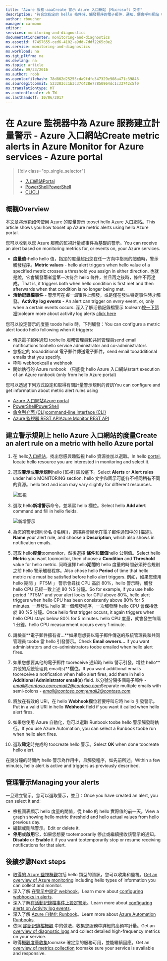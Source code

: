 ```yaml
---
title: "Azure 服務-aaaCreate 警示 Azure 入口網站 |Microsoft 文件"
description: "符合您指定的 hello 條件時，觸發程序的電子郵件，通知，便會呼叫網站 Url (webhook) 或自動化。"
author: rboucher
manager: carmonm
editor: 
services: monitoring-and-diagnostics
documentationcenter: monitoring-and-diagnostics
ms.assetid: f7457655-ced6-4102-a9dd-7ddf2265c0e2
ms.service: monitoring-and-diagnostics
ms.workload: na
ms.tgt_pltfrm: na
ms.devlang: na
ms.topic: article
ms.date: 09/23/2016
ms.author: robb
ms.openlocfilehash: 78d862d25255cda9fdfe347329e908a471c39846
ms.sourcegitcommit: 523283cc1b3c37c428e77850964dc1c33742c5f0
ms.translationtype: MT
ms.contentlocale: zh-TW
ms.lasthandoff: 10/06/2017
---
```

# <a name="create-metric-alerts-in-azure-monitor-for-azure-services---azure-portal"></a><span data-ttu-id="6fc32-103">在 Azure 監視器中為 Azure 服務建立計量警示 - Azure 入口網站</span><span class="sxs-lookup"><span data-stu-id="6fc32-103">Create metric alerts in Azure Monitor for Azure services - Azure portal</span></span>
> [!div class="op_single_selector"]
> * [<span data-ttu-id="6fc32-104">入口網站</span><span class="sxs-lookup"><span data-stu-id="6fc32-104">Portal</span></span>](insights-alerts-portal.md)
> * [<span data-ttu-id="6fc32-105">PowerShell</span><span class="sxs-lookup"><span data-stu-id="6fc32-105">PowerShell</span></span>](insights-alerts-powershell.md)
> * [<span data-ttu-id="6fc32-106">CLI</span><span class="sxs-lookup"><span data-stu-id="6fc32-106">CLI</span></span>](insights-alerts-command-line-interface.md)
>
>

## <a name="overview"></a><span data-ttu-id="6fc32-107">概觀</span><span class="sxs-lookup"><span data-stu-id="6fc32-107">Overview</span></span>
<span data-ttu-id="6fc32-108">本文章將示範如何使用 Azure 的度量警示 tooset hello Azure 入口網站。</span><span class="sxs-lookup"><span data-stu-id="6fc32-108">This article shows you how tooset up Azure metric alerts using hello Azure portal.</span></span>   

<span data-ttu-id="6fc32-109">您可以收到以您 Azure 服務的監視計量或事件為基礎的警示。</span><span class="sxs-lookup"><span data-stu-id="6fc32-109">You can receive an alert based on monitoring metrics for, or events on, your Azure services.</span></span>

* <span data-ttu-id="6fc32-110">**度量值**-hello hello 值，指定的度量超出您在任一方向中指派的閾值時，警示觸發程序。</span><span class="sxs-lookup"><span data-stu-id="6fc32-110">**Metric values** - hello alert triggers when hello value of a specified metric crosses a threshold you assign in either direction.</span></span> <span data-ttu-id="6fc32-111">也就是說，它會觸發兩者當第一次符合 hello 條件，並且再之後時，條件不再達成。</span><span class="sxs-lookup"><span data-stu-id="6fc32-111">That is, it triggers both when hello condition is first met and then afterwards when that condition is no longer being met.</span></span>    
* <span data-ttu-id="6fc32-112">**活動記錄檔事件** - 警示可在*每一個*事件上觸發，或是僅在發生特定事件時才觸發。</span><span class="sxs-lookup"><span data-stu-id="6fc32-112">**Activity log events** - An alert can trigger on *every* event, or, only when a certain events occurs.</span></span> <span data-ttu-id="6fc32-113">深入了解活動記錄檔警示 toolearn[按一下這裡](monitoring-activity-log-alerts.md)</span><span class="sxs-lookup"><span data-stu-id="6fc32-113">toolearn more about activity log alerts [click here](monitoring-activity-log-alerts.md)</span></span>

<span data-ttu-id="6fc32-114">您可以設定警示的度量 toodo hello 時，下列觸發：</span><span class="sxs-lookup"><span data-stu-id="6fc32-114">You can configure a metric alert toodo hello following when it triggers:</span></span>

* <span data-ttu-id="6fc32-115">傳送電子郵件通知 toohello 服務管理員和共同管理員</span><span class="sxs-lookup"><span data-stu-id="6fc32-115">send email notifications toohello service administrator and co-administrators</span></span>
* <span data-ttu-id="6fc32-116">您指定的 tooadditional 電子郵件傳送電子郵件。</span><span class="sxs-lookup"><span data-stu-id="6fc32-116">send email tooadditional emails that you specify.</span></span>
* <span data-ttu-id="6fc32-117">呼叫 webhook</span><span class="sxs-lookup"><span data-stu-id="6fc32-117">call a webhook</span></span>
* <span data-ttu-id="6fc32-118">開始執行的 Azure runbook （只能從 hello Azure 入口網站)</span><span class="sxs-lookup"><span data-stu-id="6fc32-118">start execution of an Azure runbook (only from hello Azure portal)</span></span>

<span data-ttu-id="6fc32-119">您可以透過下列方式設定和取得有關計量警示規則的資訊</span><span class="sxs-lookup"><span data-stu-id="6fc32-119">You can configure and get information about metric alert rules using</span></span>

* [<span data-ttu-id="6fc32-120">Azure 入口網站</span><span class="sxs-lookup"><span data-stu-id="6fc32-120">Azure portal</span></span>](insights-alerts-portal.md)
* [<span data-ttu-id="6fc32-121">PowerShell</span><span class="sxs-lookup"><span data-stu-id="6fc32-121">PowerShell</span></span>](insights-alerts-powershell.md)
* [<span data-ttu-id="6fc32-122">命令列介面 (CLI)</span><span class="sxs-lookup"><span data-stu-id="6fc32-122">command-line interface (CLI)</span></span>](insights-alerts-command-line-interface.md)
* [<span data-ttu-id="6fc32-123">Azure 監視器 REST API</span><span class="sxs-lookup"><span data-stu-id="6fc32-123">Azure Monitor REST API</span></span>](https://msdn.microsoft.com/library/azure/dn931945.aspx)

## <a name="create-an-alert-rule-on-a-metric-with-hello-azure-portal"></a><span data-ttu-id="6fc32-124">建立警示規則上 hello Azure 入口網站的度量</span><span class="sxs-lookup"><span data-stu-id="6fc32-124">Create an alert rule on a metric with hello Azure portal</span></span>
1. <span data-ttu-id="6fc32-125">在 hello[入口網站](https://portal.azure.com/)，找出您感興趣監視 hello 資源並加以選取。</span><span class="sxs-lookup"><span data-stu-id="6fc32-125">In hello [portal](https://portal.azure.com/), locate hello resource you are interested in monitoring and select it.</span></span>

2. <span data-ttu-id="6fc32-126">選取**警示**或**警示規則**hello [監視] 區段底下。</span><span class="sxs-lookup"><span data-stu-id="6fc32-126">Select **Alerts** or **Alert rules** under hello MONITORING section.</span></span> <span data-ttu-id="6fc32-127">hello 文字和圖示可能各不相同稍有不同的資源。</span><span class="sxs-lookup"><span data-stu-id="6fc32-127">hello text and icon may vary slightly for different resources.</span></span>  

    ![監視](./media/insights-alerts-portal/AlertRulesButton.png)

3. <span data-ttu-id="6fc32-129">選取 hello**新增警示**命令，並填寫 hello 欄位。</span><span class="sxs-lookup"><span data-stu-id="6fc32-129">Select hello **Add alert** command and fill in hello fields.</span></span>

    ![新增警示](./media/insights-alerts-portal/AddAlertOnlyParamsPage.png)

4. <span data-ttu-id="6fc32-131">為您的警示規則命名 ([名稱])，選擇將會顯示在電子郵件通知中的 [描述]。</span><span class="sxs-lookup"><span data-stu-id="6fc32-131">**Name** your alert rule, and choose a **Description**, which also shows in notification emails.</span></span>

5. <span data-ttu-id="6fc32-132">選取 hello**度量**toomonitor，然後選擇 **條件**和**閾值**hello 公制值。</span><span class="sxs-lookup"><span data-stu-id="6fc32-132">Select hello **Metric** you want toomonitor, then choose a **Condition** and **Threshold** value for hello metric.</span></span> <span data-ttu-id="6fc32-133">同時選擇 hello**期間**的 hello 度量的時間必須符合規則之前 hello 警示觸發程序。</span><span class="sxs-lookup"><span data-stu-id="6fc32-133">Also chose hello **Period** of time that hello metric rule must be satisfied before hello alert triggers.</span></span> <span data-ttu-id="6fc32-134">例如，如果您使用 hello 期間 」 PT5M 」 警示會尋找 CPU 高於 80%，hello 警示時，觸發 hello CPU 已經一致上述 80 %5 分鐘。</span><span class="sxs-lookup"><span data-stu-id="6fc32-134">So for example, if you use hello period "PT5M" and your alert looks for CPU above 80%, hello alert triggers when hello CPU has been consistently above 80% for 5 minutes.</span></span> <span data-ttu-id="6fc32-135">一旦發生 hello 第一個觸發程序，一次觸發時 hello CPU 會保持低於 80 %5 分鐘。</span><span class="sxs-lookup"><span data-stu-id="6fc32-135">Once hello first trigger occurs, it again triggers when hello CPU stays below 80% for 5 minutes.</span></span> <span data-ttu-id="6fc32-136">hello CPU 度量，就會發生每隔 1 分鐘。</span><span class="sxs-lookup"><span data-stu-id="6fc32-136">hello CPU measurement occurs every 1 minute.</span></span>   

6. <span data-ttu-id="6fc32-137">請檢查**電子郵件擁有者...**如果您想要以電子郵件傳送的系統管理員和共同管理員 toobe 當 hello 引發警示。</span><span class="sxs-lookup"><span data-stu-id="6fc32-137">Check **Email owners...** if you want administrators and co-administrators toobe emailed when hello alert fires.</span></span>

7. <span data-ttu-id="6fc32-138">如果您想要其他的電子郵件 tooreceive 通知時 hello 警示引發，增益 hello**其他的系統管理員 email(s)**欄位。</span><span class="sxs-lookup"><span data-stu-id="6fc32-138">If you want additional emails tooreceive a notification when hello alert fires, add them in hello **Additional Administrator email(s)** field.</span></span> <span data-ttu-id="6fc32-139">以分號分隔多個電子郵件 - *email@contoso.com;email2@contoso.com*</span><span class="sxs-lookup"><span data-stu-id="6fc32-139">Separate multiple emails with semi-colons - *email@contoso.com;email2@contoso.com*</span></span>

8. <span data-ttu-id="6fc32-140">將放在有效的 URI，在 hello **Webhook**欄位若要呼叫它時 hello 引發警示。</span><span class="sxs-lookup"><span data-stu-id="6fc32-140">Put in a valid URI in hello **Webhook** field if you want it called when hello alert fires.</span></span>

9. <span data-ttu-id="6fc32-141">如果您使用 Azure 自動化，您可以選取 Runbook toobe hello 警示觸發時執行。</span><span class="sxs-lookup"><span data-stu-id="6fc32-141">If you use Azure Automation, you can select a Runbook toobe run when hello alert fires.</span></span>

10. <span data-ttu-id="6fc32-142">選取**確定**時完成的 toocreate hello 警示。</span><span class="sxs-lookup"><span data-stu-id="6fc32-142">Select **OK** when done toocreate hello alert.</span></span>   

<span data-ttu-id="6fc32-143">在幾分鐘的時間內 hello 警示為作用中，且觸發程序，如先前所述。</span><span class="sxs-lookup"><span data-stu-id="6fc32-143">Within a few minutes, hello alert is active and triggers as previously described.</span></span>

## <a name="managing-your-alerts"></a><span data-ttu-id="6fc32-144">管理警示</span><span class="sxs-lookup"><span data-stu-id="6fc32-144">Managing your alerts</span></span>
<span data-ttu-id="6fc32-145">一旦建立警示，您可以選取警示，並且︰</span><span class="sxs-lookup"><span data-stu-id="6fc32-145">Once you have created an alert, you can select it and:</span></span>

* <span data-ttu-id="6fc32-146">檢視圖表顯示 hello 度量的閾值，從 hello 的 hello 實際值的前一天。</span><span class="sxs-lookup"><span data-stu-id="6fc32-146">View a graph showing hello metric threshold and hello actual values from hello previous day.</span></span>
* <span data-ttu-id="6fc32-147">編輯或刪除警示。</span><span class="sxs-lookup"><span data-stu-id="6fc32-147">Edit or delete it.</span></span>
* <span data-ttu-id="6fc32-148">**停用**或**啟用**它，如果您想要 tootemporarily 停止或繼續接收該警示的通知。</span><span class="sxs-lookup"><span data-stu-id="6fc32-148">**Disable** or **Enable** it if you want tootemporarily stop or resume receiving notifications for that alert.</span></span>

## <a name="next-steps"></a><span data-ttu-id="6fc32-149">後續步驟</span><span class="sxs-lookup"><span data-stu-id="6fc32-149">Next steps</span></span>
* <span data-ttu-id="6fc32-150">[取得的 Azure 監視概觀](monitoring-overview.md)包括 hello 類型的資訊，您可以收集和監視。</span><span class="sxs-lookup"><span data-stu-id="6fc32-150">[Get an overview of Azure monitoring](monitoring-overview.md) including hello types of information you can collect and monitor.</span></span>
* <span data-ttu-id="6fc32-151">深入了解 [在警示中設定 webhook](insights-webhooks-alerts.md)。</span><span class="sxs-lookup"><span data-stu-id="6fc32-151">Learn more about [configuring webhooks in alerts](insights-webhooks-alerts.md).</span></span>
* <span data-ttu-id="6fc32-152">深入了解[在活動記錄檔事件上設定警示](monitoring-activity-log-alerts.md)。</span><span class="sxs-lookup"><span data-stu-id="6fc32-152">Learn more about [configuring alerts on Activity log events](monitoring-activity-log-alerts.md).</span></span>
* <span data-ttu-id="6fc32-153">深入了解 [Azure 自動化 Runbook](../automation/automation-starting-a-runbook.md)。</span><span class="sxs-lookup"><span data-stu-id="6fc32-153">Learn more about [Azure Automation Runbooks](../automation/automation-starting-a-runbook.md).</span></span>
* <span data-ttu-id="6fc32-154">依照 [診斷記錄檔概觀](monitoring-overview-of-diagnostic-logs.md) 中的做法，收集您服務中詳細的高頻率計量。</span><span class="sxs-lookup"><span data-stu-id="6fc32-154">Get an [overview of diagnostic logs](monitoring-overview-of-diagnostic-logs.md) and collect detailed high-frequency metrics on your service.</span></span>
* <span data-ttu-id="6fc32-155">取得[概觀度量收集](insights-how-to-customize-monitoring.md)toomake 確定您的服務可用，並能繼續回應。</span><span class="sxs-lookup"><span data-stu-id="6fc32-155">Get an [overview of metrics collection](insights-how-to-customize-monitoring.md) toomake sure your service is available and responsive.</span></span>
